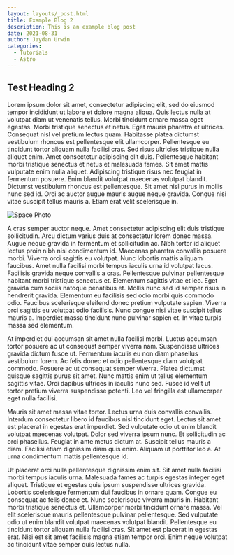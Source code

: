 ```yaml
---
layout: layouts/_post.html
title: Example Blog 2
description: This is an example blog post
date: 2021-08-31
author: Jaydan Urwin
categories:
  - Tutorials
  - Astro
---
```


## Test Heading 2

Lorem ipsum dolor sit amet, consectetur adipiscing elit, sed do eiusmod tempor incididunt ut labore et dolore magna aliqua. Quis lectus nulla at volutpat diam ut venenatis tellus. Morbi tincidunt ornare massa eget egestas. Morbi tristique senectus et netus. Eget mauris pharetra et ultrices. Consequat nisl vel pretium lectus quam. Habitasse platea dictumst vestibulum rhoncus est pellentesque elit ullamcorper. Pellentesque eu tincidunt tortor aliquam nulla facilisi cras. Sed risus ultricies tristique nulla aliquet enim. Amet consectetur adipiscing elit duis. Pellentesque habitant morbi tristique senectus et netus et malesuada fames. Sit amet mattis vulputate enim nulla aliquet. Adipiscing tristique risus nec feugiat in fermentum posuere. Enim blandit volutpat maecenas volutpat blandit. Dictumst vestibulum rhoncus est pellentesque. Sit amet nisl purus in mollis nunc sed id. Orci ac auctor augue mauris augue neque gravida. Congue nisi vitae suscipit tellus mauris a. Etiam erat velit scelerisque in.

![Space Photo](/assets/images/john-fowler-unsplash.jpg)

A cras semper auctor neque. Amet consectetur adipiscing elit duis tristique sollicitudin. Arcu dictum varius duis at consectetur lorem donec massa. Augue neque gravida in fermentum et sollicitudin ac. Nibh tortor id aliquet lectus proin nibh nisl condimentum id. Maecenas pharetra convallis posuere morbi. Viverra orci sagittis eu volutpat. Nunc lobortis mattis aliquam faucibus. Amet nulla facilisi morbi tempus iaculis urna id volutpat lacus. Facilisis gravida neque convallis a cras. Pellentesque pulvinar pellentesque habitant morbi tristique senectus et. Elementum sagittis vitae et leo. Eget gravida cum sociis natoque penatibus et. Mollis nunc sed id semper risus in hendrerit gravida. Elementum eu facilisis sed odio morbi quis commodo odio. Faucibus scelerisque eleifend donec pretium vulputate sapien. Viverra orci sagittis eu volutpat odio facilisis. Nunc congue nisi vitae suscipit tellus mauris a. Imperdiet massa tincidunt nunc pulvinar sapien et. In vitae turpis massa sed elementum.

At imperdiet dui accumsan sit amet nulla facilisi morbi. Luctus accumsan tortor posuere ac ut consequat semper viverra nam. Suspendisse ultrices gravida dictum fusce ut. Fermentum iaculis eu non diam phasellus vestibulum lorem. Ac felis donec et odio pellentesque diam volutpat commodo. Posuere ac ut consequat semper viverra. Platea dictumst quisque sagittis purus sit amet. Nunc mattis enim ut tellus elementum sagittis vitae. Orci dapibus ultrices in iaculis nunc sed. Fusce id velit ut tortor pretium viverra suspendisse potenti. Leo vel fringilla est ullamcorper eget nulla facilisi.

Mauris sit amet massa vitae tortor. Lectus urna duis convallis convallis. Interdum consectetur libero id faucibus nisl tincidunt eget. Lectus sit amet est placerat in egestas erat imperdiet. Sed vulputate odio ut enim blandit volutpat maecenas volutpat. Dolor sed viverra ipsum nunc. Et sollicitudin ac orci phasellus. Feugiat in ante metus dictum at. Suscipit tellus mauris a diam. Facilisi etiam dignissim diam quis enim. Aliquam ut porttitor leo a. At urna condimentum mattis pellentesque id.

Ut placerat orci nulla pellentesque dignissim enim sit. Sit amet nulla facilisi morbi tempus iaculis urna. Malesuada fames ac turpis egestas integer eget aliquet. Tristique et egestas quis ipsum suspendisse ultrices gravida. Lobortis scelerisque fermentum dui faucibus in ornare quam. Congue eu consequat ac felis donec et. Nunc scelerisque viverra mauris in. Habitant morbi tristique senectus et. Ullamcorper morbi tincidunt ornare massa. Vel elit scelerisque mauris pellentesque pulvinar pellentesque. Sed vulputate odio ut enim blandit volutpat maecenas volutpat blandit. Pellentesque eu tincidunt tortor aliquam nulla facilisi cras. Sit amet est placerat in egestas erat. Nisi est sit amet facilisis magna etiam tempor orci. Enim neque volutpat ac tincidunt vitae semper quis lectus nulla.